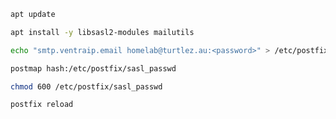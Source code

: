 ```bash
apt update
```

```bash
apt install -y libsasl2-modules mailutils
```

```bash
echo "smtp.ventraip.email homelab@turtlez.au:<password>" > /etc/postfix/sasl_passwd
```

```bash
postmap hash:/etc/postfix/sasl_passwd
```

```bash
chmod 600 /etc/postfix/sasl_passwd
```

```bash
postfix reload
```

```bash

```